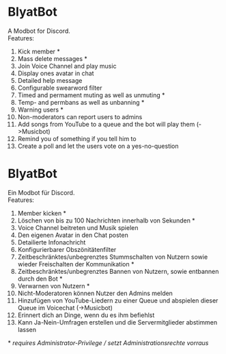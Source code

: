 # BlyatBot

A Modbot for Discord.  
Features:  
1. Kick member \*  
2. Mass delete messages \*  
3. Join Voice Channel and play music
4. Display ones avatar in chat
5. Detailed help message
6. Configurable swearword filter  
7. Timed and permament muting as well as unmuting \*
8. Temp- and permbans as well as unbanning \*
9. Warning users \*
10. Non-moderators can report users to admins
11. Add songs from YouTube to a queue and the bot will play them (->Musicbot)  
12. Remind you of something if you tell him to  
13. Create a poll and let the users vote on a yes-no-question 


# BlyatBot

Ein Modbot für Discord.  
Features:  
1. Member kicken \*
2. Löschen von bis zu 100 Nachrichten innerhalb von Sekunden \*
3. Voice Channel beitreten und Musik spielen
4. Den eigenen Avatar in den Chat posten
5. Detailierte Infonachricht
6. Konfigurierbarer Obszönitätenfilter  
7. Zeitbeschränktes/unbegrenztes Stummschalten von Nutzern sowie wieder Freischalten der Kommunikation \*
8. Zeitbeschränktes/unbegrenztes Bannen von Nutzern, sowie entbannen durch den Bot \*
9. Verwarnen von Nutzern \*
10. Nicht-Moderatoren können Nutzer den Admins melden
11. Hinzufügen von YouTube-Liedern zu einer Queue und abspielen dieser Queue im Voicechat (->Musicbot)    
12. Erinnert dich an Dinge, wenn du es ihm befiehlst  
13. Kann Ja-Nein-Umfragen erstellen und die Servermitglieder abstimmen lassen

\* *requires Administrator-Privilege / setzt Administrationsrechte vorraus*
